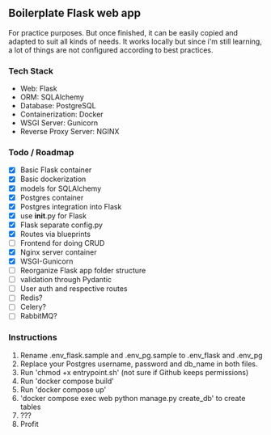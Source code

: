 ## Boilerplate Flask web app

For practice purposes. But once finished, it can be easily copied and adapted to suit all kinds of needs. It works locally but since i'm still learning, a lot of things are not configured according to best practices.

### Tech Stack
- Web: Flask
- ORM: SQLAlchemy
- Database: PostgreSQL
- Containerization: Docker
- WSGI Server: Gunicorn
- Reverse Proxy Server: NGINX

### Todo / Roadmap
- [x] Basic Flask container
- [x] Basic dockerization
- [x] models for SQLAlchemy
- [x] Postgres container
- [x] Postgres integration into Flask
- [x] use __init__.py for Flask
- [x] Flask separate config.py
- [x] Routes via blueprints
- [ ] Frontend for doing CRUD
- [x] Nginx server container
- [x] WSGI-Gunicorn
- [ ] Reorganize Flask app folder structure
- [ ] validation through Pydantic
- [ ] User auth and respective routes
- [ ] Redis?
- [ ] Celery?
- [ ] RabbitMQ?

### Instructions
1. Rename .env_flask.sample and .env_pg.sample to .env_flask and .env_pg
2. Replace your Postgres username, password and db_name in both files.
3. Run 'chmod +x entrypoint.sh' (not sure if Github keeps permissions)
4. Run 'docker compose build'
5. Run 'docker compose up'
6. 'docker compose exec web python manage.py create_db' to create tables
7. ???
8. Profit